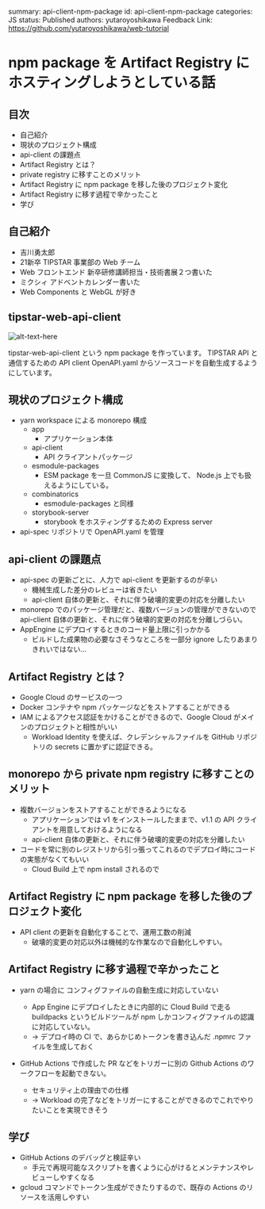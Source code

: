 summary: api-client-npm-package
id: api-client-npm-package
categories: JS
status: Published
authors: yutaroyoshikawa
Feedback Link: https://github.com/yutaroyoshikawa/web-tutorial

# npm package を Artifact Registry にホスティングしようとしている話

## 目次

- 自己紹介
- 現状のプロジェクト構成
- api-client の課題点
- Artifact Registry とは？
- private registry に移すことのメリット
- Artifact Registry に npm package を移した後のプロジェクト変化
- Artifact Registry に移す過程で辛かったこと
- 学び

## 自己紹介

- 吉川勇太郎
- 21新卒 TIPSTAR 事業部の Web チーム
- Web フロントエンド 新卒研修講師担当・技術書展２つ書いた
- ミクシィ アドベントカレンダー書いた
- Web Components と WebGL が好き

## tipstar-web-api-client

![alt-text-here](assets/github.jpg)

tipstar-web-api-client という npm package を作っています。
TIPSTAR API と 通信するための API client
OpenAPI.yaml からソースコードを自動生成するようにしています。
## 現状のプロジェクト構成

- yarn workspace による monorepo 構成
  - app
    - アプリケーション本体
  - api-client
    - API クライアントパッケージ
  - esmodule-packages
    - ESM package を一旦 CommonJS に変換して、 Node.js 上でも扱えるようにしている。
  - combinatorics
    - esmodule-packages と同様
  - storybook-server
    - storybook をホスティングするための Express server
- api-spec リポジトリで OpenAPI.yaml を管理

## api-client の課題点

- api-spec の更新ごとに、人力で api-client を更新するのが辛い
  - 機械生成した差分のレビューは省きたい
  - api-client 自体の更新と、それに伴う破壊的変更の対応を分離したい
- monorepo でのパッケージ管理だと、複数バージョンの管理ができないので api-client 自体の更新と、それに伴う破壊的変更の対応を分離しづらい。
- AppEngine にデプロイするときのコード量上限に引っかかる
  - ビルドした成果物の必要なさそうなところを一部分 ignore したりあまりきれいではない…

## Artifact Registry とは？

- Google Cloud のサービスの一つ
- Docker コンテナや npm パッケージなどをストアすることができる
- IAM によるアクセス認証をかけることができるので、Google Cloud がメインのプロジェクトと相性がいい
  - Workload Identity を使えば、クレデンシャルファイルを GitHub リポジトリの secrets に置かずに認証できる。

## monorepo から private npm registry に移すことのメリット

- 複数バージョンをストアすることができるようになる
  - アプリケーションでは v1 をインストールしたままで、v1.1 の API クライアントを用意しておけるようになる
  - api-client 自体の更新と、それに伴う破壊的変更の対応を分離したい
- コードを常に別のレジストリから引っ張ってこれるのでデプロイ時にコードの実態がなくてもいい
  - Cloud Build 上で npm install されるので

## Artifact Registry に npm package を移した後のプロジェクト変化

- API client の更新を自動化することで、運用工数の削減
  - 破壊的変更の対応以外は機械的な作業なので自動化しやすい。

## Artifact Registry に移す過程で辛かったこと

- yarn の場合に コンフィグファイルの自動生成に対応していない
  - App Engine にデプロイしたときに内部的に Cloud Build で走る buildpacks というビルドツールが npm しかコンフィグファイルの認識に対応していない。
  - -> デプロイ時の CI で、あらかじめトークンを書き込んだ .npmrc ファイルを生成しておく

- GitHub Actions で作成した PR などをトリガーに別の Github Actions のワークフローを起動できない。
  - セキュリティ上の理由での仕様
  - -> Workload の完了などをトリガーにすることができるのでこれでやりたいことを実現できそう

## 学び

- GitHub Actions のデバッグと検証辛い
  - 手元で再現可能なスクリプトを書くように心がけるとメンテナンスやレビューしやすくなる
- gcloud コマンドでトークン生成ができたりするので、既存の Actions のリソースを活用しやすい

